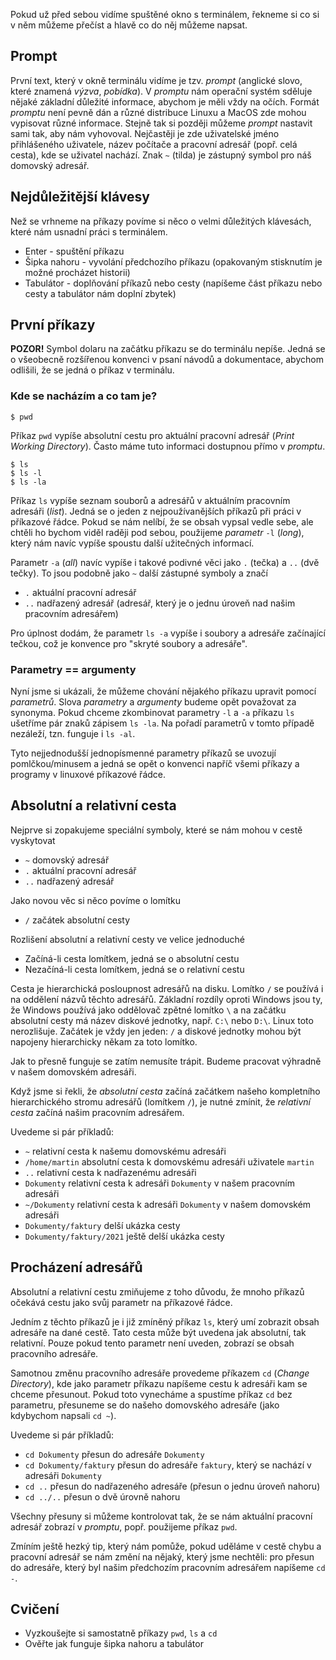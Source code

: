 Pokud už před sebou vidíme spuštěné okno s terminálem, řekneme si co si v něm můžeme přečíst a hlavě co do něj můžeme napsat.

## Prompt
První text, který v okně terminálu vidíme je tzv. _prompt_ (anglické slovo, které znamená _výzva_, _pobídka_). V _promptu_ nám operační systém sděluje nějaké základní důležité informace, abychom je měli vždy na očích. Formát _promptu_ není pevně dán a různé distribuce Linuxu a MacOS zde mohou vypisovat různé informace. Stejně tak si později můžeme _prompt_ nastavit sami tak, aby nám vyhovoval. Nejčastěji je zde uživatelské jméno přihlášeného uživatele, název počítače a pracovní adresář (popř. celá cesta), kde se uživatel nachází. Znak `~` (tilda) je zástupný symbol pro náš domovský adresář.


## Nejdůležitější klávesy
Než se vrhneme na příkazy povíme si něco o velmi důležitých klávesách, které nám usnadní práci s terminálem.

* Enter - spuštění příkazu
* Šipka nahoru - vyvolání předchozího příkazu (opakovaným stisknutím je možné procházet historii)
* Tabulátor - doplňování příkazů nebo cesty (napíšeme část příkazu nebo cesty a tabulátor nám doplní zbytek)


## První příkazy
**POZOR!** Symbol dolaru na začátku příkazu se do terminálu nepíše. Jedná se o všeobecně rozšířenou konvenci v psaní návodů a dokumentace, abychom odlišili, že se jedná o příkaz v terminálu.

### Kde se nacházím a co tam je?
```shell
$ pwd
```

Příkaz `pwd` vypíše absolutní cestu pro aktuální pracovní adresář (_Print Working Directory_). Často máme tuto informaci dostupnou přímo v _promptu_.

```shell
$ ls
$ ls -l
$ ls -la
```

Příkaz `ls` vypíše seznam souborů a adresářů v aktuálním pracovním adresáři (_list_). Jedná se o jeden z nejpoužívanějších příkazů při práci v příkazové řádce. Pokud se nám nelíbí, že se obsah vypsal vedle sebe, ale chtěli ho bychom viděl raději pod sebou, použijeme _parametr_ `-l` (_long_), který nám navíc vypíše spoustu další užitečných informací.

Parametr `-a` (_all_) navíc vypíše i takové podivné věci jako `.` (tečka) a `..` (dvě tečky). To jsou podobně jako `~` další zástupné symboly a značí

* `.` aktuální pracovní adresář
* `..` nadřazený adresář (adresář, který je o jednu úroveň nad našim pracovním adresářem)

Pro úplnost dodám, že parametr `ls -a` vypíše i soubory a adresáře začínající tečkou, což je konvence pro "skryté soubory a adresáře".

### Parametry == argumenty
Nyní jsme si ukázali, že můžeme chování nějakého příkazu upravit pomocí _parametrů_. Slova _parametry_ a _argumenty_ budeme opět považovat za synonyma. Pokud chceme zkombinovat parametry `-l` a `-a` příkazu `ls` ušetříme pár znaků zápisem `ls -la`. Na pořadí parametrů v tomto případě nezáleží, tzn. funguje i `ls -al`.

Tyto nejjednodušší jednopísmenné parametry příkazů se uvozují pomlčkou/minusem a jedná se opět o konvenci napříč všemi příkazy a programy v linuxové příkazové řádce.


## Absolutní a relativní cesta

Nejprve si zopakujeme speciální symboly, které se nám mohou v cestě vyskytovat

* `~` domovský adresář
* `.` aktuální pracovní adresář
* `..` nadřazený adresář

Jako novou věc si něco povíme o lomítku

* `/` začátek absolutní cesty

Rozlišení absolutní a relativní cesty ve velice jednoduché

* Začíná-li cesta lomítkem, jedná se o absolutní cestu
* Nezačíná-li cesta lomítkem, jedná se o relativní cestu

Cesta je hierarchická posloupnost adresářů na disku. Lomítko `/` se používá i na oddělení názvů těchto adresářů. Základní rozdíly oproti Windows jsou ty, že Windows používá jako oddělovač zpětné lomítko `\` a na začátku absolutní cesty má název diskové jednotky, např. `C:\` nebo `D:\`. Linux toto nerozlišuje. Začátek je vždy jen jeden: `/` a diskové jednotky mohou být napojeny hierarchicky někam za toto lomítko.

Jak to přesně funguje se zatím nemusíte trápit. Budeme pracovat výhradně v našem domovském adresáři.

Když jsme si řekli, že _absolutní cesta_ začíná začátkem našeho kompletního hierarchického stromu adresářů (lomítkem `/`), je nutné zmínit, že _relativní cesta_ začíná našim pracovním adresářem.

Uvedeme si pár příkladů:
* `~` relativní cesta k našemu domovskému adresáři
* `/home/martin` absolutní cesta k domovskému adresáři uživatele `martin`
* `..` relativní cesta k nadřazenému adresáři
* `Dokumenty` relativní cesta k adresáři `Dokumenty` v našem pracovním adresáři
* `~/Dokumenty` relativní cesta k adresáři `Dokumenty` v našem domovském adresáři
* `Dokumenty/faktury` delší ukázka cesty
* `Dokumenty/faktury/2021` ještě delší ukázka cesty


## Procházení adresářů

Absolutní a relativní cestu zmiňujeme z toho důvodu, že mnoho příkazů očekává cestu jako svůj parametr na příkazové řádce.

Jedním z těchto příkazů je i již zmíněný příkaz `ls`, který umí zobrazit obsah adresáře na dané cestě. Tato cesta může být uvedena jak absolutní, tak relativní. Pouze pokud tento parametr není uveden, zobrazí se obsah pracovního adresáře.

Samotnou změnu pracovního adresáře provedeme příkazem `cd` (_Change Directory_), kde jako parametr příkazu napíšeme cestu k adresáři kam se chceme přesunout. Pokud toto vynecháme a spustíme příkaz `cd` bez parametru, přesuneme se do našeho domovského adresáře (jako kdybychom napsali `cd ~`).

Uvedeme si pár příkladů:
* `cd Dokumenty` přesun do adresáře `Dokumenty`
* `cd Dokumenty/faktury` přesun do adresáře `faktury`, který se nachází v adresáři `Dokumenty`
* `cd ..` přesun do nadřazeného adresáře (přesun o jednu úroveň nahoru)
* `cd ../..` přesun o dvě úrovně nahoru

Všechny přesuny si můžeme kontrolovat tak, že se nám aktuální pracovní adresář zobrazí v _promptu_, popř. použijeme příkaz `pwd`.

Zmíním ještě hezký tip, který nám pomůže, pokud uděláme v cestě chybu a pracovní adresář se nám změní na nějaký, který jsme nechtěli: pro přesun do adresáře, který byl našim předchozím pracovním adresářem napíšeme `cd -`.


## Cvičení
* Vyzkoušejte si samostatně příkazy `pwd`, `ls` a `cd`
* Ověřte jak funguje šipka nahoru a tabulátor
